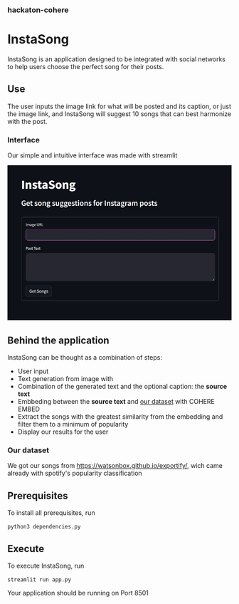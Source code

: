 ### hackaton-cohere

# InstaSong
InstaSong is an application designed to be integrated with social networks to help users choose the perfect song for their posts.

## Use
The user inputs the image link for what will be posted and its caption, or just the image link, and InstaSong will suggest 10 songs that can best harmonize with the post.

### Interface
Our simple and intuitive interface was made with streamlit

![Instasong-interface-screenshot](./images/interface_screenshot.jpg)

## Behind the application
InstaSong can be thought as a combination of steps:

+ User input
+ Text generation from image with
+ Combination of the generated text and the optional caption: the **source text**
+ Embbeding between the **source text** and [our dataset](###Our-dataset) with COHERE EMBED
+ Extract the songs with the greatest similarity from the embedding and filter them to a minimum of popularity
+ Display our results for the user

### Our dataset
We got our songs from https://watsonbox.github.io/exportify/, wich came already with spotify's popularity classification

## Prerequisites
To install all prerequisites, run
```
python3 dependencies.py
```

## Execute
To execute InstaSong, run
```
streamlit run app.py
```
Your application should be running on Port 8501
